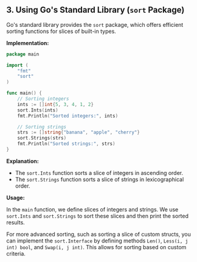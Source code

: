 ## 3. Using Go's Standard Library (`sort` Package)

Go's standard library provides the `sort` package, which offers efficient sorting functions for slices of built-in types.

**Implementation:**

```go
package main

import (
	"fmt"
	"sort"
)

func main() {
	// Sorting integers
	ints := []int{5, 3, 4, 1, 2}
	sort.Ints(ints)
	fmt.Println("Sorted integers:", ints)

	// Sorting strings
	strs := []string{"banana", "apple", "cherry"}
	sort.Strings(strs)
	fmt.Println("Sorted strings:", strs)
}
```

**Explanation:**

- The `sort.Ints` function sorts a slice of integers in ascending order.
- The `sort.Strings` function sorts a slice of strings in lexicographical order.

**Usage:**

In the `main` function, we define slices of integers and strings. We use `sort.Ints` and `sort.Strings` to sort these slices and then print the sorted results.

For more advanced sorting, such as sorting a slice of custom structs, you can implement the `sort.Interface` by defining methods `Len()`, `Less(i, j int) bool`, and `Swap(i, j int)`. This allows for sorting based on custom criteria.
